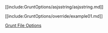 [[include:GruntOptions/asjsstring/asjsstring.md]]

[[include:GruntOptions/override/example01.md]]

[Grunt File Options](../)  